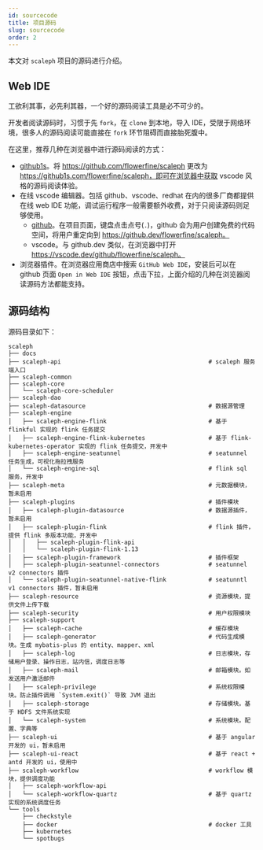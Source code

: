 ```yaml
---
id: sourcecode
title: 项目源码
slug: sourcecode
order: 2
---
```


本文对 `scaleph` 项目的源码进行介绍。

## Web IDE

工欲利其事，必先利其器，一个好的源码阅读工具是必不可少的。

开发者阅读源码时，习惯于先 `fork`，在 `clone` 到本地，导入 IDE，受限于网络环境，很多人的源码阅读可能直接在 `fork` 环节阻碍而直接胎死腹中。

在这里，推荐几种在浏览器中进行源码阅读的方式：

- [github1s](https://github.com/conwnet/github1s)。将 https://github.com/flowerfine/scaleph 更改为 https://github1s.com/flowerfine/scaleph，即可在浏览器中获取 vscode 风格的源码阅读体验。
- 在线 vscode 编辑器。包括 github、vscode、redhat 在内的很多厂商都提供在线 web IDE 功能，调试运行程序一般需要额外收费，对于只阅读源码则足够使用。
  - [github](https://docs.github.com/cn/codespaces)。在项目页面，键盘点击点号(`.`)，github 会为用户创建免费的代码空间，将用户重定向到 https://github.dev/flowerfine/scaleph。
  - vscode。与 github.dev 类似，在浏览器中打开 https://vscode.dev/github/flowerfine/scaleph。
- 浏览器插件。在浏览器应用商店中搜索 `GitHub Web IDE`，安装后可以在 github 页面 `Open in Web IDE` 按钮，点击下拉，上面介绍的几种在浏览器阅读源码方法都能支持。

## 源码结构

源码目录如下：

```
scaleph
├── docs
├── scaleph-api                                          # scaleph 服务端入口
├── scaleph-common
├── scaleph-core
│   └── scaleph-core-scheduler
├── scaleph-dao
├── scaleph-datasource                                   # 数据源管理
├── scaleph-engine
│   ├── scaleph-engine-flink                             # 基于 flinkful 实现的 flink 任务提交
│   ├── scaleph-engine-flink-kubernetes                  # 基于 flink-kubernetes-operator 实现的 flink 任务提交，开发中
│   ├── scaleph-engine-seatunnel                         # seatunnel 任务生成，可视化拖拉拽服务
│   └── scaleph-engine-sql                               # flink sql 服务，开发中
├── scaleph-meta                                         # 元数据模块，暂未启用
├── scaleph-plugins                                      # 插件模块
│   ├── scaleph-plugin-datasource                        # 数据源插件，暂未启用
│   ├── scaleph-plugin-flink                             # flink 插件，提供 flink 多版本功能，开发中
│   │   ├── scaleph-plugin-flink-api
│   │   └── scaleph-plugin-flink-1.13
│   ├── scaleph-plugin-framework                         # 插件框架
│   ├── scaleph-plugin-seatunnel-connectors              # seatunnel v2 connectors 插件
│   └── scaleph-plugin-seatunnel-native-flink            # seatunntl v1 connectors 插件，暂未启用
├── scaleph-resource                                     # 资源模块，提供文件上传下载
├── scaleph-security                                     # 用户权限模块
├── scaleph-support
│   ├── scaleph-cache                                    # 缓存模块
│   ├── scaleph-generator                                # 代码生成模块。生成 mybatis-plus 的 entity、mapper、xml
│   ├── scaleph-log                                      # 日志模块，存储用户登录、操作日志，站内信，调度日志等
│   ├── scaleph-mail                                     # 邮箱模块。如发送用户激活邮件
│   ├── scaleph-privilege                                # 系统权限模块。防止插件调用 `System.exit()` 导致 JVM 退出
│   ├── scaleph-storage                                  # 存储模块。基于 HDFS 文件系统实现
│   └── scaleph-system                                   # 系统模块。配置、字典等
├── scaleph-ui                                           # 基于 angular 开发的 ui，暂未启用
├── scaleph-ui-react                                     # 基于 react + antd 开发的 ui，使用中
├── scaleph-workflow                                     # workflow 模块，提供调度功能
│   ├── scaleph-workflow-api
│   └── scaleph-workflow-quartz                          # 基于 quartz 实现的系统调度任务
└── tools
    ├── checkstyle
    ├── docker                                           # docker 工具
    ├── kubernetes
    └── spotbugs
```
